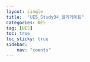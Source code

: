 ```yaml
---
layout: single
title:  "UE5_Study34_델리게이트"
categories: UE5
tag: [UE5]
toc: true
toc_sticky: true
sidebar:
    nav: "counts"
---
```

   
## 